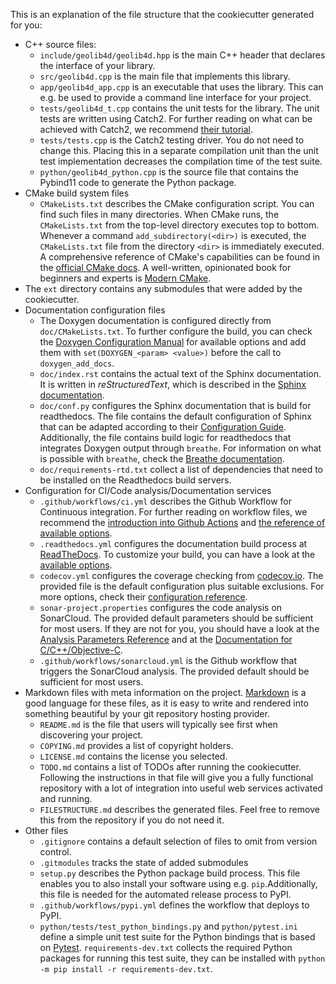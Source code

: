 This is an explanation of the file structure that the cookiecutter
generated for you:

* C++ source files:
  * `include/geolib4d/geolib4d.hpp` is the main
    C++ header that declares the interface of your library.
  * `src/geolib4d.cpp` is the main file that implements this library.
  * `app/geolib4d_app.cpp` is an executable that uses the library.
    This can e.g. be used to provide a command line interface for your project.
  * `tests/geolib4d_t.cpp` contains the unit tests for the library.
    The unit tests are written using Catch2. For further reading on what can be achieved
    with Catch2, we recommend [their tutorial](https://github.com/catchorg/Catch2/blob/devel/docs/tutorial.md).
  * `tests/tests.cpp` is the Catch2 testing driver. You do not need to change
    this. Placing this in a separate compilation unit than the unit test
    implementation decreases the compilation time of the test suite.
  * `python/geolib4d_python.cpp` is the source file
    that contains the Pybind11 code to generate the Python package.
* CMake build system files
  * `CMakeLists.txt` describes the CMake configuration script. You can find such files
    in many directories. When CMake runs, the `CMakeLists.txt` from the top-level directory
    executes top to bottom. Whenever a command `add_subdirectory(<dir>)` is executed,
    the `CMakeLists.txt` file from the directory `<dir>` is immediately executed. A comprehensive
    reference of CMake's capabilities can be found in the [official CMake docs](https://cmake.org/documentation/).
    A well-written, opinionated book for beginners and experts is [Modern CMake](https://cliutils.gitlab.io/modern-cmake/).
* The `ext` directory contains any submodules that were added by the cookiecutter.
* Documentation configuration files
  * The Doxygen documentation is configured directly from `doc/CMakeLists.txt`.
    To further configure the build, you can check the [Doxygen Configuration Manual](https://www.doxygen.nl/manual/config.html)
    for available options and add them with `set(DOXYGEN_<param> <value>)` before
    the call to `doxygen_add_docs`.
  * `doc/index.rst` contains the actual text of the Sphinx documentation. It is written
    in *reStructuredText*, which is described in the [Sphinx documentation](https://www.sphinx-doc.org/en/master/usage/restructuredtext/basics.html).
  * `doc/conf.py` configures the Sphinx documentation that is build for readthedocs.
    The file contains the default configuration of Sphinx that can be adapted according
    to their [Configuration Guide](https://www.sphinx-doc.org/en/master/usage/configuration.html).
    Additionally, the file contains build logic for readthedocs that integrates Doxygen
    output through `breathe`. For information on what is possible with `breathe`, check
    the [Breathe documentation](https://breathe.readthedocs.io/en/latest/).
  * `doc/requirements-rtd.txt` collect a list of dependencies that need to be installed
    on the Readthedocs build servers.
* Configuration for CI/Code analysis/Documentation services
  * `.github/workflows/ci.yml` describes the Github Workflow for Continuous
    integration. For further reading on workflow files, we recommend the
    [introduction into Github Actions](https://docs.github.com/en/free-pro-team@latest/actions/learn-github-actions/introduction-to-github-actions)
    and [the reference of available options](https://docs.github.com/en/free-pro-team@latest/actions/reference/workflow-syntax-for-github-actions).
  * `.readthedocs.yml` configures the documentation build process at [ReadTheDocs](https://readthedocs.org).
    To customize your build, you can have a look at the [available options](https://docs.readthedocs.io/en/stable/config-file/v2.html).
  * `codecov.yml` configures the coverage checking from [codecov.io](https://codecov.io). The
    provided file is the default configuration plus suitable exclusions. For more options, check
    their [configuration reference](https://docs.codecov.io/docs/codecov-yaml).
  * `sonar-project.properties` configures the code analysis on SonarCloud. The provided
    default parameters should be sufficient for most users. If they are not for you,
    you should have a look at the [Analysis Parameters Reference](https://docs.sonarqube.org/latest/analysis/analysis-parameters/)
    and at the [Documentation for C/C++/Objective-C](https://docs.sonarqube.org/latest/analysis/languages/cfamily/).
  * `.github/workflows/sonarcloud.yml` is the Github workflow that triggers the SonarCloud
    analysis. The provided default should be sufficient for most users.
* Markdown files with meta information on the project. [Markdown](https://www.markdownguide.org/basic-syntax/) is
  a good language for these files, as it is easy to write and rendered into something beautiful by your git repository
  hosting provider.
  * `README.md` is the file that users will typically see first when discovering your project.
  * `COPYING.md` provides a list of copyright holders.
  * `LICENSE.md` contains the license you selected.
  * `TODO.md` contains a list of TODOs after running the cookiecutter. Following the
    instructions in that file will give you a fully functional repository with a lot
    of integration into useful web services activated and running.
  * `FILESTRUCTURE.md` describes the generated files. Feel free to remove this from the
    repository if you do not need it.
* Other files
  * `.gitignore` contains a default selection of files to omit from version control.
  * `.gitmodules` tracks the state of added submodules
  * `setup.py` describes the Python package build process. This file enables you to also
    install your software using e.g. `pip`.Additionally, this file is needed for the automated release process to PyPI.
  * `.github/workflows/pypi.yml` defines the workflow that deploys to PyPI.
  * `python/tests/test_python_bindings.py` and `python/pytest.ini` define a simple
    unit test suite for the Python bindings that is based on [Pytest](https://docs.pytest.org/en/stable/contents.html).
    `requirements-dev.txt` collects the required Python packages for running this
    test suite, they can be installed with `python -m pip install -r requirements-dev.txt`.
